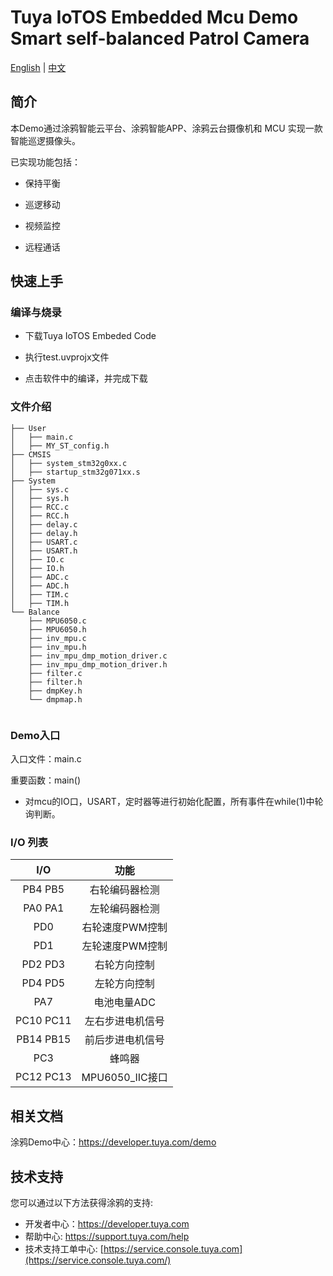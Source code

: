 # Tuya IoTOS Embedded Mcu Demo Smart self-balanced Patrol Camera

[English](./README.md) | [中文](./README_zh.md)

## 简介 

本Demo通过涂鸦智能云平台、涂鸦智能APP、涂鸦云台摄像机和 MCU 实现一款智能巡逻摄像头。

已实现功能包括：

+ 保持平衡

+ 巡逻移动

+ 视频监控

+ 远程通话

  



## 快速上手 

### 编译与烧录
+ 下载Tuya IoTOS Embeded Code

+ 执行test.uvprojx文件

+ 点击软件中的编译，并完成下载


### 文件介绍 

```
├── User
│   ├── main.c
│   ├── MY_ST_config.h
├── CMSIS
│   ├── system_stm32g0xx.c
│   ├── startup_stm32g071xx.s
├── System
│   ├── sys.c
│   ├── sys.h
│   ├── RCC.c
│   ├── RCC.h
│   ├── delay.c
│   ├── delay.h
│   ├── USART.c
│   ├── USART.h
│   ├── IO.c
│   ├── IO.h
│   ├── ADC.c
│   ├── ADC.h
│   ├── TIM.c
│   ├── TIM.h
└── Balance
    ├── MPU6050.c
    ├── MPU6050.h
    ├── inv_mpu.c
    ├── inv_mpu.h
    ├── inv_mpu_dmp_motion_driver.c
    ├── inv_mpu_dmp_motion_driver.h
    ├── filter.c
    ├── filter.h 
    ├── dmpKey.h      
    └── dmpmap.h
    
```



### Demo入口

入口文件：main.c

重要函数：main()

+ 对mcu的IO口，USART，定时器等进行初始化配置，所有事件在while(1)中轮询判断。





### I/O 列表 

|    I/O     |       功能       |
| :--------: | :--------------: |
|  PB4  PB5  |  右轮编码器检测  |
|  PA0  PA1  |  左轮编码器检测  |
|    PD0     | 右轮速度PWM控制  |
|    PD1     | 左轮速度PWM控制  |
|  PD2  PD3  |   右轮方向控制   |
|  PD4  PD5  |   左轮方向控制   |
|    PA7     |   电池电量ADC    |
| PC10  PC11 | 左右步进电机信号 |
| PB14  PB15 | 前后步进电机信号 |
|    PC3     |      蜂鸣器      |
| PC12  PC13 | MPU6050_IIC接口  |

## 相关文档

涂鸦Demo中心：https://developer.tuya.com/demo



## 技术支持

您可以通过以下方法获得涂鸦的支持:

- 开发者中心：https://developer.tuya.com
- 帮助中心: https://support.tuya.com/help
- 技术支持工单中心: [https://service.console.tuya.com](https://service.console.tuya.com/) 